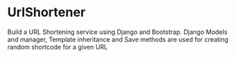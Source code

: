 # UrlShortener
Build a URL Shortening service using Django and Bootstrap.
Django Models and manager, Template inheritance and Save methods are used for creating random shortcode for a given URL

